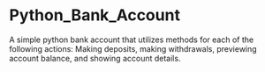 # Python_Bank_Account
A simple python bank account that utilizes methods for each of the following actions: Making deposits, making withdrawals, previewing account balance, and showing account details. 

